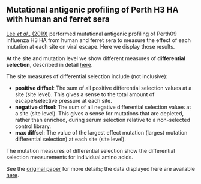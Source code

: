 ## Mutational antigenic profiling of Perth H3 HA with human and ferret sera

[Lee _et al._, (2019)](https://elifesciences.org/articles/49324) performed mutational antigenic profiling of Perth09 influenza H3 HA from human and ferret sera to measure the effect of each mutation at each site on viral escape.
Here we display those results.

At the site and mutation level we show different measures of **differential selection**, described in detail [here](https://jbloomlab.github.io/dms_tools2/diffsel.html?highlight=differential%20selection).

The site measures of differential selection include (not inclusive):

- **positive diffsel**: The sum of all positive differential selection values at a site (site level). This gives a sense to the total amount of escape/selective pressure at each site.
- **negative diffsel**: The sum of all negative differential selection values at a site (site level). This gives a sense for mutations that are depleted, rather than enriched, during serum selection relative to a non-selected control library.
- **max diffsel**: The value of the largest effect mutation (largest mutation differential selection) at each site (site level).

The mutation measures of differential selection show the differential selection measurements for individual amino acids.

See the [original paper](https://elifesciences.org/articles/49324) for more details; the data displayed here are available [here](https://github.com/dms-view/influenza/blob/master/data/HA/Lee2019).
